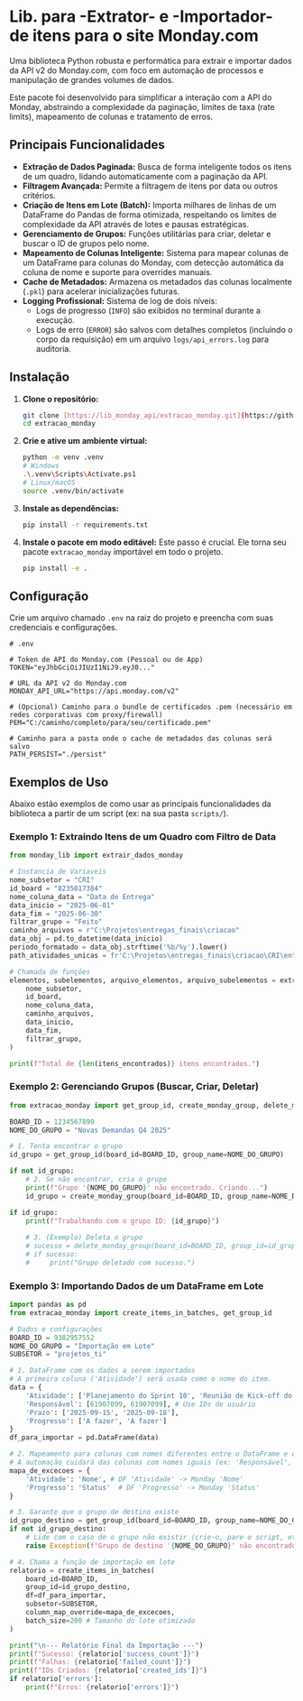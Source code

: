 # Lib. para -Extrator- e -Importador- de itens para o site Monday.com

Uma biblioteca Python robusta e performática para extrair e importar dados da API v2 do Monday.com, com foco em automação de processos e manipulação de grandes volumes de dados.

Este pacote foi desenvolvido para simplificar a interação com a API do Monday, abstraindo a complexidade da paginação, limites de taxa (rate limits), mapeamento de colunas e tratamento de erros.

## Principais Funcionalidades

  - **Extração de Dados Paginada:** Busca de forma inteligente todos os itens de um quadro, lidando automaticamente com a paginação da API.
  - **Filtragem Avançada:** Permite a filtragem de itens por data ou outros critérios.
  - **Criação de Itens em Lote (Batch):** Importa milhares de linhas de um DataFrame do Pandas de forma otimizada, respeitando os limites de complexidade da API através de lotes e pausas estratégicas.
  - **Gerenciamento de Grupos:** Funções utilitárias para criar, deletar e buscar o ID de grupos pelo nome.
  - **Mapeamento de Colunas Inteligente:** Sistema para mapear colunas de um DataFrame para colunas do Monday, com detecção automática da coluna de nome e suporte para overrides manuais.
  - **Cache de Metadados:** Armazena os metadados das colunas localmente (`.pkl`) para acelerar inicializações futuras.
  - **Logging Profissional:** Sistema de log de dois níveis:
      - Logs de progresso (`INFO`) são exibidos no terminal durante a execução.
      - Logs de erro (`ERROR`) são salvos com detalhes completos (incluindo o corpo da requisição) em um arquivo `logs/api_errors.log` para auditoria.

## Instalação

1.  **Clone o repositório:**

    ```bash
    git clone [https://lib_monday_api/extracao_monday.git](https://github.com/GustavoRSNery/lib_monday_api)
    cd extracao_monday
    ```

2.  **Crie e ative um ambiente virtual:**

    ```bash
    python -m venv .venv
    # Windows
    .\.venv\Scripts\Activate.ps1
    # Linux/macOS
    source .venv/bin/activate
    ```

3.  **Instale as dependências:**

    ```bash
    pip install -r requirements.txt
    ```

4.  **Instale o pacote em modo editável:**
    Este passo é crucial. Ele torna seu pacote `extracao_monday` importável em todo o projeto.

    ```bash
    pip install -e .
    ```

## Configuração

Crie um arquivo chamado `.env` na raiz do projeto e preencha com suas credenciais e configurações.

```dotenv
# .env

# Token de API do Monday.com (Pessoal ou de App)
TOKEN="eyJhbGciOiJIUzI1NiJ9.eyJ0..."

# URL da API v2 do Monday.com
MONDAY_API_URL="https://api.monday.com/v2"

# (Opcional) Caminho para o bundle de certificados .pem (necessário em redes corporativas com proxy/firewall)
PEM="C:/caminho/completo/para/seu/certificado.pem"

# Caminho para a pasta onde o cache de metadados das colunas será salvo
PATH_PERSIST="./persist"
```

## Exemplos de Uso

Abaixo estão exemplos de como usar as principais funcionalidades da biblioteca a partir de um script (ex: na sua pasta `scripts/`).

### Exemplo 1: Extraindo Itens de um Quadro com Filtro de Data

```python
from monday_lib import extrair_dados_monday

# Instancia de Variaveis
nome_subsetor = "CRI"
id_board = "8235017384"
nome_coluna_data = "Data de Entrega"
data_inicio = "2025-06-01"
data_fim = "2025-06-30"
filtrar_grupo = "Feito"
caminho_arquivos = r"C:\Projetos\entregas_finais\criacao"
data_obj = pd.to_datetime(data_inicio)
periodo_formatado = data_obj.strftime('%b/%y').lower()
path_atividades_unicas = fr'C:\Projetos\entregas_finais\criacao\CRI\entregas_finais\CRI_elementos_formatado_{data_inicio[:-3]}.xlsx' # [:-3] tira os 3 ultimos caracteres da str data_inicio 

# Chamada de funções
elementos, subelementos, arquivo_elementos, arquivo_subelementos = extrair_dados_monday(
    nome_subsetor,
    id_board,
    nome_coluna_data,
    caminho_arquivos,
    data_inicio,
    data_fim,
    filtrar_grupo,
)

print(f"Total de {len(itens_encontrados)} itens encontrados.")
```

### Exemplo 2: Gerenciando Grupos (Buscar, Criar, Deletar)

```python
from extracao_monday import get_group_id, create_monday_group, delete_monday_group

BOARD_ID = 1234567890
NOME_DO_GRUPO = "Novas Demandas Q4 2025"

# 1. Tenta encontrar o grupo
id_grupo = get_group_id(board_id=BOARD_ID, group_name=NOME_DO_GRUPO)

if not id_grupo:
    # 2. Se não encontrar, cria o grupo
    print(f"Grupo '{NOME_DO_GRUPO}' não encontrado. Criando...")
    id_grupo = create_monday_group(board_id=BOARD_ID, group_name=NOME_DO_GRUPO)

if id_grupo:
    print(f"Trabalhando com o grupo ID: {id_grupo}")
    
    # 3. (Exemplo) Deleta o grupo
    # sucesso = delete_monday_group(board_id=BOARD_ID, group_id=id_grupo)
    # if sucesso:
    #     print("Grupo deletado com sucesso.")
```

### Exemplo 3: Importando Dados de um DataFrame em Lote

```python
import pandas as pd
from extracao_monday import create_items_in_batches, get_group_id

# Dados e configurações
BOARD_ID = 9382957552
NOME_DO_GRUPO = "Importação em Lote"
SUBSETOR = "projetos_ti"

# 1. DataFrame com os dados a serem importados
# A primeira coluna ('Atividade') será usada como o nome do item.
data = {
    'Atividade': ['Planejamento do Sprint 10', 'Reunião de Kick-off do Projeto Phoenix'],
    'Responsável': [61907099, 61907099], # Use IDs de usuário
    'Prazo': ['2025-09-15', '2025-09-18'],
    'Progresso': ['A fazer', 'A fazer']
}
df_para_importar = pd.DataFrame(data)

# 2. Mapeamento para colunas com nomes diferentes entre o DataFrame e o Monday
# A automação cuidará das colunas com nomes iguais (ex: 'Responsável', 'Prazo').
mapa_de_excecoes = {
    'Atividade': 'Nome', # DF 'Atividade' -> Monday 'Nome'
    'Progresso': 'Status'  # DF 'Progresso' -> Monday 'Status'
}

# 3. Garante que o grupo de destino existe
id_grupo_destino = get_group_id(board_id=BOARD_ID, group_name=NOME_DO_GRUPO)
if not id_grupo_destino:
    # Lide com o caso de o grupo não existir (crie-o, pare o script, etc.)
    raise Exception(f"Grupo de destino '{NOME_DO_GRUPO}' não encontrado.")

# 4. Chama a função de importação em lote
relatorio = create_items_in_batches(
    board_id=BOARD_ID,
    group_id=id_grupo_destino,
    df=df_para_importar,
    subsetor=SUBSETOR,
    column_map_override=mapa_de_excecoes,
    batch_size=200 # Tamanho do lote otimizado
)

print("\n--- Relatório Final da Importação ---")
print(f"Sucesso: {relatorio['success_count']}")
print(f"Falhas: {relatorio['failed_count']}")
print(f"IDs Criados: {relatorio['created_ids']}")
if relatorio['errors']:
    print(f"Erros: {relatorio['errors']}")
```


